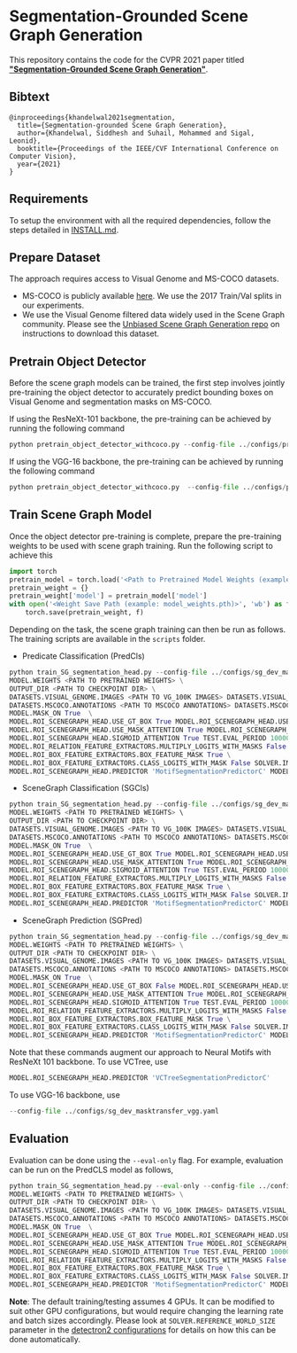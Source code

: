 # Segmentation-Grounded Scene Graph Generation

This repository contains the code for the CVPR 2021 paper titled [**"Segmentation-Grounded Scene Graph Generation"**](https://arxiv.org/pdf/2104.14207.pdf).

## Bibtext
```
@inproceedings{khandelwal2021segmentation,
  title={Segmentation-grounded Scene Graph Generation},
  author={Khandelwal, Siddhesh and Suhail, Mohammed and Sigal, Leonid},
  booktitle={Proceedings of the IEEE/CVF International Conference on Computer Vision},
  year={2021}
}
```

## Requirements
To setup the environment with all the required dependencies, follow the steps detailed in [INSTALL.md](https://github.com/ubc-vision/UniT/blob/main/INSTALL.md). 

## Prepare Dataset
The approach requires access to Visual Genome and MS-COCO datasets. 
- MS-COCO is publicly available [here](https://cocodataset.org/#download). We use the 2017 Train/Val splits in our experiments.
- We use the Visual Genome filtered data widely used in the Scene Graph community. Please see the [Unbiased Scene Graph Generation repo](https://github.com/KaihuaTang/Scene-Graph-Benchmark.pytorch) on instructions to download this dataset.

## Pretrain Object Detector
Before the scene graph models can be trained, the first step involves jointly pre-training the object detector to accurately predict bounding boxes on Visual Genome and segmentation masks on MS-COCO. 

If using the ResNeXt-101 backbone, the pre-training can be achieved by running the following command
```python
python pretrain_object_detector_withcoco.py --config-file ../configs/pretrain_object_detector_coco.yaml --num-gpus 4 --resume DATASETS.VISUAL_GENOME.IMAGES <PATH TO VG_100K IMAGES> DATASETS.VISUAL_GENOME.MAPPING_DICTIONARY <PATH TO VG-SGG-dicts-with-attri.json> DATASETS.VISUAL_GENOME.IMAGE_DATA <PATH TO image_data.json> DATASETS.VISUAL_GENOME.VG_ATTRIBUTE_H5 <PATH TO VG-SGG-with-attri.h5> DATASETS.MSCOCO.ANNOTATIONS <PATH TO MSCOCO ANNOTATIONS> DATASETS.MSCOCO.DATAROOT <PATH TO MSCOCO IMAGES> OUTPUT_DIR <PATH TO CHECKPOINT DIR>
```

If using the VGG-16 backbone, the pre-training can be achieved by running the following command
```python
python pretrain_object_detector_withcoco.py  --config-file ../configs/pretrain_object_detector_vgg_coco.yaml --num-gpus 4 --resume DATASETS.VISUAL_GENOME.IMAGES <PATH TO VG_100K IMAGES> DATASETS.VISUAL_GENOME.MAPPING_DICTIONARY <PATH TO VG-SGG-dicts-with-attri.json> DATASETS.VISUAL_GENOME.IMAGE_DATA <PATH TO image_data.json> DATASETS.VISUAL_GENOME.VG_ATTRIBUTE_H5 <PATH TO VG-SGG-with-attri.h5> DATASETS.MSCOCO.ANNOTATIONS <PATH TO MSCOCO ANNOTATIONS> DATASETS.MSCOCO.DATAROOT <PATH TO MSCOCO IMAGES> OUTPUT_DIR <PATH TO CHECKPOINT DIR>
```

## Train Scene Graph Model
Once the object detector pre-training is complete, prepare the pre-training weights to be used with scene graph training. Run the following script to achieve this
```python
import torch
pretrain_model = torch.load('<Path to Pretrained Model Weights (example: model_final.pth)>')
pretrain_weight = {}
pretrain_weight['model'] = pretrain_model['model']
with open('<Weight Save Path (example: model_weights.pth)>', 'wb') as f:
    torch.save(pretrain_weight, f)

```

Depending on the task, the scene graph training can then be run as follows. The training scripts are available in the `scripts` folder.
* Predicate Classification (PredCls)

```python
python train_SG_segmentation_head.py --config-file ../configs/sg_dev_masktransfer.yaml --num-gpus 4 --resume DATALOADER.NUM_WORKERS 2 \
MODEL.WEIGHTS <PATH TO PRETRAINED WEIGHTS> \
OUTPUT_DIR <PATH TO CHECKPOINT DIR> \
DATASETS.VISUAL_GENOME.IMAGES <PATH TO VG_100K IMAGES> DATASETS.VISUAL_GENOME.MAPPING_DICTIONARY <PATH TO VG-SGG-dicts-with-attri.json> DATASETS.VISUAL_GENOME.IMAGE_DATA <PATH TO image_data.json> DATASETS.VISUAL_GENOME.VG_ATTRIBUTE_H5 <PATH TO VG-SGG-with-attri.h5> \
DATASETS.MSCOCO.ANNOTATIONS <PATH TO MSCOCO ANNOTATIONS> DATASETS.MSCOCO.DATAROOT <PATH TO MSCOCO IMAGES> \
MODEL.MASK_ON True  \
MODEL.ROI_SCENEGRAPH_HEAD.USE_GT_BOX True MODEL.ROI_SCENEGRAPH_HEAD.USE_GT_OBJECT_LABEL True \
MODEL.ROI_SCENEGRAPH_HEAD.USE_MASK_ATTENTION True MODEL.ROI_SCENEGRAPH_HEAD.MASK_ATTENTION_TYPE 'Weighted' \
MODEL.ROI_SCENEGRAPH_HEAD.SIGMOID_ATTENTION True TEST.EVAL_PERIOD 100000 \
MODEL.ROI_RELATION_FEATURE_EXTRACTORS.MULTIPLY_LOGITS_WITH_MASKS False \
MODEL.ROI_BOX_FEATURE_EXTRACTORS.BOX_FEATURE_MASK True \
MODEL.ROI_BOX_FEATURE_EXTRACTORS.CLASS_LOGITS_WITH_MASK False SOLVER.IMS_PER_BATCH 16 DATASETS.SEG_DATA_DIVISOR 2 \
MODEL.ROI_SCENEGRAPH_HEAD.PREDICTOR 'MotifSegmentationPredictorC' MODEL.ROI_HEADS.REFINE_SEG_MASKS False
```

- SceneGraph Classification (SGCls)
```python
python train_SG_segmentation_head.py --config-file ../configs/sg_dev_masktransfer.yaml --num-gpus 4 --resume DATALOADER.NUM_WORKERS 2 \
MODEL.WEIGHTS <PATH TO PRETRAINED WEIGHTS> \    
OUTPUT_DIR <PATH TO CHECKPOINT DIR> \
DATASETS.VISUAL_GENOME.IMAGES <PATH TO VG_100K IMAGES> DATASETS.VISUAL_GENOME.MAPPING_DICTIONARY <PATH TO VG-SGG-dicts-with-attri.json> DATASETS.VISUAL_GENOME.IMAGE_DATA <PATH TO image_data.json> DATASETS.VISUAL_GENOME.VG_ATTRIBUTE_H5 <PATH TO VG-SGG-with-attri.h5> \
DATASETS.MSCOCO.ANNOTATIONS <PATH TO MSCOCO ANNOTATIONS> DATASETS.MSCOCO.DATAROOT <PATH TO MSCOCO IMAGES> \
MODEL.MASK_ON True  \
MODEL.ROI_SCENEGRAPH_HEAD.USE_GT_BOX True MODEL.ROI_SCENEGRAPH_HEAD.USE_GT_OBJECT_LABEL False \
MODEL.ROI_SCENEGRAPH_HEAD.USE_MASK_ATTENTION True MODEL.ROI_SCENEGRAPH_HEAD.MASK_ATTENTION_TYPE 'Weighted' \
MODEL.ROI_SCENEGRAPH_HEAD.SIGMOID_ATTENTION True TEST.EVAL_PERIOD 100000 \
MODEL.ROI_RELATION_FEATURE_EXTRACTORS.MULTIPLY_LOGITS_WITH_MASKS False \
MODEL.ROI_BOX_FEATURE_EXTRACTORS.BOX_FEATURE_MASK True \
MODEL.ROI_BOX_FEATURE_EXTRACTORS.CLASS_LOGITS_WITH_MASK False SOLVER.IMS_PER_BATCH 16 DATASETS.SEG_DATA_DIVISOR 2 \
MODEL.ROI_SCENEGRAPH_HEAD.PREDICTOR 'MotifSegmentationPredictorC' MODEL.ROI_HEADS.REFINE_SEG_MASKS False
```

- SceneGraph Prediction (SGPred)
```python
python train_SG_segmentation_head.py --config-file ../configs/sg_dev_masktransfer.yaml --num-gpus 4 --resume DATALOADER.NUM_WORKERS 2 \
MODEL.WEIGHTS <PATH TO PRETRAINED WEIGHTS> \
OUTPUT_DIR <PATH TO CHECKPOINT DIR> \
DATASETS.VISUAL_GENOME.IMAGES <PATH TO VG_100K IMAGES> DATASETS.VISUAL_GENOME.MAPPING_DICTIONARY <PATH TO VG-SGG-dicts-with-attri.json> DATASETS.VISUAL_GENOME.IMAGE_DATA <PATH TO image_data.json> DATASETS.VISUAL_GENOME.VG_ATTRIBUTE_H5 <PATH TO VG-SGG-with-attri.h5> \
DATASETS.MSCOCO.ANNOTATIONS <PATH TO MSCOCO ANNOTATIONS> DATASETS.MSCOCO.DATAROOT <PATH TO MSCOCO IMAGES> \
MODEL.MASK_ON True  \
MODEL.ROI_SCENEGRAPH_HEAD.USE_GT_BOX False MODEL.ROI_SCENEGRAPH_HEAD.USE_GT_OBJECT_LABEL False \
MODEL.ROI_SCENEGRAPH_HEAD.USE_MASK_ATTENTION True MODEL.ROI_SCENEGRAPH_HEAD.MASK_ATTENTION_TYPE 'Weighted' \
MODEL.ROI_SCENEGRAPH_HEAD.SIGMOID_ATTENTION True TEST.EVAL_PERIOD 100000 \
MODEL.ROI_RELATION_FEATURE_EXTRACTORS.MULTIPLY_LOGITS_WITH_MASKS False \
MODEL.ROI_BOX_FEATURE_EXTRACTORS.BOX_FEATURE_MASK True \
MODEL.ROI_BOX_FEATURE_EXTRACTORS.CLASS_LOGITS_WITH_MASK False SOLVER.IMS_PER_BATCH 16 DATASETS.SEG_DATA_DIVISOR 2 \
MODEL.ROI_SCENEGRAPH_HEAD.PREDICTOR 'MotifSegmentationPredictorC' MODEL.ROI_HEADS.REFINE_SEG_MASKS False
```

Note that these commands augment our approach to Neural Motifs with ResNeXt 101 backbone. To use VCTree, use 
```python
MODEL.ROI_SCENEGRAPH_HEAD.PREDICTOR 'VCTreeSegmentationPredictorC'
```
To use VGG-16 backbone, use
```python
--config-file ../configs/sg_dev_masktransfer_vgg.yaml
```

## Evaluation

Evaluation can be done using the `--eval-only` flag. For example, evaluation can be run on the PredCLS model as follows,
```python
python train_SG_segmentation_head.py --eval-only --config-file ../configs/sg_dev_masktransfer.yaml --num-gpus 4 --resume DATALOADER.NUM_WORKERS 2 \
MODEL.WEIGHTS <PATH TO PRETRAINED WEIGHTS> \
OUTPUT_DIR <PATH TO CHECKPOINT DIR> \
DATASETS.VISUAL_GENOME.IMAGES <PATH TO VG_100K IMAGES> DATASETS.VISUAL_GENOME.MAPPING_DICTIONARY <PATH TO VG-SGG-dicts-with-attri.json> DATASETS.VISUAL_GENOME.IMAGE_DATA <PATH TO image_data.json> DATASETS.VISUAL_GENOME.VG_ATTRIBUTE_H5 <PATH TO VG-SGG-with-attri.h5> \
DATASETS.MSCOCO.ANNOTATIONS <PATH TO MSCOCO ANNOTATIONS> DATASETS.MSCOCO.DATAROOT <PATH TO MSCOCO IMAGES> \
MODEL.MASK_ON True  \
MODEL.ROI_SCENEGRAPH_HEAD.USE_GT_BOX True MODEL.ROI_SCENEGRAPH_HEAD.USE_GT_OBJECT_LABEL True \
MODEL.ROI_SCENEGRAPH_HEAD.USE_MASK_ATTENTION True MODEL.ROI_SCENEGRAPH_HEAD.MASK_ATTENTION_TYPE 'Weighted' \
MODEL.ROI_SCENEGRAPH_HEAD.SIGMOID_ATTENTION True TEST.EVAL_PERIOD 100000 \
MODEL.ROI_RELATION_FEATURE_EXTRACTORS.MULTIPLY_LOGITS_WITH_MASKS False \
MODEL.ROI_BOX_FEATURE_EXTRACTORS.BOX_FEATURE_MASK True \
MODEL.ROI_BOX_FEATURE_EXTRACTORS.CLASS_LOGITS_WITH_MASK False SOLVER.IMS_PER_BATCH 16 DATASETS.SEG_DATA_DIVISOR 2 \
MODEL.ROI_SCENEGRAPH_HEAD.PREDICTOR 'MotifSegmentationPredictorC' MODEL.ROI_HEADS.REFINE_SEG_MASKS False
```

**Note**: The default training/testing assumes 4 GPUs. It can be modified to suit other GPU configurations, but would require changing the learning rate and batch sizes accordingly. Please look at `SOLVER.REFERENCE_WORLD_SIZE` parameter in the [detectron2 configurations](https://detectron2.readthedocs.io/en/latest/modules/config.html#config-references) for details on how this can be done automatically.

